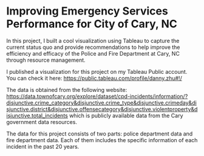 # Improving Emergency Services Performance for City of Cary, NC 

In this project, I built a cool visualization using Tableau to capture the current status quo and provide recommendations to help improve the efficiency and efficacy of the Police and Fire Department at Cary, NC through resource management.

I published a visualization for this project on my Tableau Public account. You can check it here: https://public.tableau.com/profile/danny.zhu#!/

The data is obtained from the following website:
https://data.townofcary.org/explore/dataset/cpd-incidents/information/?disjunctive.crime_category&disjunctive.crime_type&disjunctive.crimeday&disjunctive.district&disjunctive.offensecategory&disjunctive.violentproperty&disjunctive.total_incidents
which is publicly available data from the Cary government data resources.

The data for this project consists of two parts: police department data and fire department data. Each of them includes the specific information of each incident in the past 20 years.
